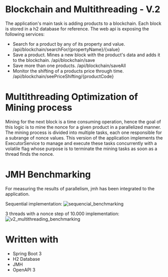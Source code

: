 # Blockchain and Multithreading - V.2

The application's main task is adding products to a blockchain. Each block is stored in a h2 database for reference.
The web api is exposing the following services:
- Search for a product by any of its property and value. /api/blockchain/searchFor/{propertyName}/{value}
- Save a product. Mines a new block with the product's data and adds it to the blockchain. /api/blockchain/save
- Save more than one products. /api/blockchain/saveAll
- Monitor the shifting of a products price through time. /api/blockchain/seePriceShifting/{productCode}


# Multithreading Optimization of Mining process

Mining for the next block is a time consuming operation, hence the goal of this logic is to mine the nonce for a given product in a parallelized manner. 
The mining process is divided into multiple tasks, each one responsible for a subrange of nonce values. 
This version of the application implements the ExecutorService to manage and execute these tasks concurrently with a volatile flag whose purpose is to terminate the mining tasks as soon as a thread finds the nonce.

# JMH Benchmarking 

For measuring the results of parallelism, jmh has been integrated to the application.

Sequential implementation: 
![sequencial_benchmarking](https://github.com/KalliopiKoutsiouki/blockchain_threadpool_execution/assets/59616356/b9b8de87-90db-49d1-8010-d1f72bb91cc0)

3 threads with a nonce step of 10.000 implementation:
![v2_multithreading_benchmarking](https://github.com/KalliopiKoutsiouki/blockchain_threadpool_execution/assets/59616356/5d2b6eb6-fd66-46bb-8be1-9125551c5f2c)

# Written with
- Spring Boot 3 
- H2 Database 
- JMH 
- OpenAPI 3
